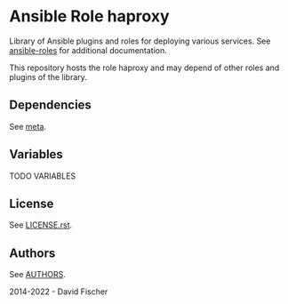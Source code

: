 # Ansible Role haproxy

Library of Ansible plugins and roles for deploying various services.
See [ansible-roles](https://github.com/davidfischer-ch/ansible-roles) for additional documentation.

This repository hosts the role haproxy and may depend of other roles and plugins of the library.

## Dependencies

See [meta](meta/main.yml).

## Variables

TODO VARIABLES

## License

See [LICENSE.rst](LICENSE.rst).

## Authors

See [AUTHORS](AUTHORS).

2014-2022 - David Fischer
